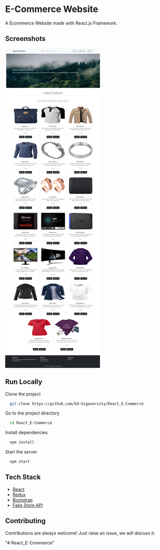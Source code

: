 # E-Commerce Website

A Ecommerce Website made with React.js Framework.




## Screenshots

![App Screenshot](./assets/Screenshot_28-5-2025_16134_localhost.jpeg)



## Run Locally

Clone the project

```bash
  git clone https://github.com/Ed-Gigaversity/React_E-Commerce
```

Go to the project directory

```bash
  cd React_E-Commerce
```

Install dependencies

```bash
  npm install
```

Start the server

```bash
  npm start
```



## Tech Stack

* [React](https://reactjs.org/)
* [Redux](https://redux.js.org/)
* [Bootstrap](https://getbootstrap.com/)
* [Fake Store API](https://fakestoreapi.com/)

## Contributing

Contributions are always welcome!
Just raise an issue, we will discuss it.


<!-- ## Feedback -->


"# React_E-Commerce" 
